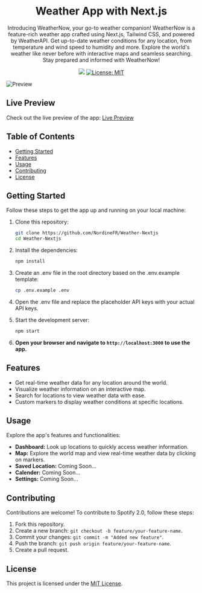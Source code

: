 <h1 align="center">Weather App with Next.js</h1>
<p align="center">Introducing WeatherNow, your go-to weather companion! WeatherNow is a feature-rich weather app crafted using Next.js, Tailwind CSS, and powered by WeatherAPI. Get up-to-date weather conditions for any location, from temperature and wind speed to humidity and more. Explore the world's weather like never before with interactive maps and seamless searching. Stay prepared and informed with WeatherNow!</p>
<p align="center">
  <img src="https://img.shields.io/badge/version-1.0.0-blue" />
  <a href="https://github.com/kefranabg/readme-md-generator/blob/master/LICENSE">
    <img alt="License: MIT" src="https://img.shields.io/badge/license-MIT-yellow.svg" target="_blank" />
  </a>
</p>

![Preview](Weather-Nextjs-preview.gif)

## Live Preview
Check out the live preview of the app: [Live Preview](https://weather-nextjs-plum.vercel.app/)

## Table of Contents
- [Getting Started](#getting-started)
- [Features](#features)
- [Usage](#usage)
- [Contributing](#contributing)
- [License](#license)

## Getting Started
Follow these steps to get the app up and running on your local machine:

1. Clone this repository:
   ```bash
   git clone https://github.com/NordineFR/Weather-Nextjs
   cd Weather-Nextjs
   ```
2. Install the dependencies:
   
   ```bash
   npm install
   ```
4. Create an .env file in the root directory based on the .env.example template:
   
   ```bash
   cp .env.example .env
   ```
6. Open the .env file and replace the placeholder API keys with your actual API keys.
   
8. Start the development server:
   
   ```bash
   npm start
   ```
10. **Open your browser and navigate to `http://localhost:3000` to use the app.**

## Features
- Get real-time weather data for any location around the world.
- Visualize weather information on an interactive map.
- Search for locations to view weather data with ease.
- Custom markers to display weather conditions at specific locations.

## Usage
Explore the app's features and functionalities:

- **Dashboard:** Look up locations to quickly access weather information.
- **Map:** Explore the world map and view real-time weather data by clicking on markers.
- **Saved Location:** Coming Soon...
- **Calender:** Coming Soon...
- **Settings:** Coming Soon...

## Contributing
Contributions are welcome! To contribute to Spotify 2.0, follow these steps:

1. Fork this repository.
2. Create a new branch: `git checkout -b feature/your-feature-name`.
3. Commit your changes: `git commit -m "Added new feature"`.
4. Push the branch: `git push origin feature/your-feature-name`.
5. Create a pull request.

## License
This project is licensed under the [MIT License](LICENSE).
